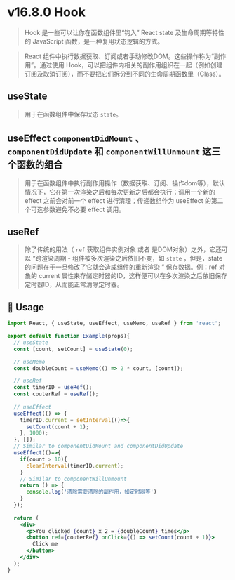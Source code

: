 # v16.8.0 Hook

> Hook 是一些可以让你在函数组件里“钩入” React state 及生命周期等特性的 JavaScript 函数，是一种复用状态逻辑的方式。

> React 组件中执行数据获取、订阅或者手动修改DOM。这些操作称为“副作用”。通过使用 Hook，可以把组件内相关的副作用组织在一起（例如创建订阅及取消订阅），而不要把它们拆分到不同的生命周期函数里（Class）。

## useState

> 用于在函数组件中保存状态 `state`。

## useEffect `componentDidMount` 、`componentDidUpdate` 和 `componentWillUnmount` 这三个函数的组合

> 用于在函数组件中执行副作用操作（数据获取、订阅、操作dom等），默认情况下，它在第一次渲染之后和每次更新之后都会执行；调用一个新的 effect 之前会对前一个 effect 进行清理；传递数组作为 useEffect 的第二个可选参数避免不必要 effect 调用。

## useRef  

> 除了传统的用法（ `ref` 获取组件实例对象 或者 是DOM对象）之外，它还可以 “跨渲染周期 - 组件被多次渲染之后依旧不变，如 `state` ，但是，state的问题在于一旦修改了它就会造成组件的重新渲染 ” 保存数据。例：ref 对象的 current 属性来存储定时器的ID，这样便可以在多次渲染之后依旧保存定时器ID，从而能正常清除定时器。

## 🔨 Usage

```jsx
import React, { useState, useEffect, useMemo, useRef } from 'react';

export default function Example(props){
  // useState
  const [count, setCount] = useState(0);

  // useMemo
  const doubleCount = useMemo(() => 2 * count, [count]);

  // useRef
  const timerID = useRef();
  const couterRef = useRef();
  
  // useEffect
  useEffect(() => {
    timerID.current = setInterval(()=>{
      setCount(count + 1);
    }, 1000); 
  }, []);
  // Similar to componentDidMount and componentDidUpdate
  useEffect(()=>{
    if(count > 10){
      clearInterval(timerID.current);
    }
    // Similar to componentWillUnmount
    return () => {
      console.log('清除需要清除的副作用，如定时器等')
    }
  });
  
  return (
    <div>
      <p>You clicked {count} x 2 = {doubleCount} times</p>
      <button ref={couterRef} onClick={() => setCount(count + 1)}>
        Click me
      </button>
    </div>
  );
}
```
